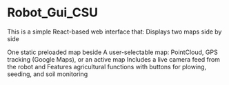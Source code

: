 # Robot_Gui_CSU

This is a simple React-based web interface that:
Displays two maps side by side

One static preloaded map beside 
A user-selectable map: PointCloud, GPS tracking (Google Maps), or an active map
Includes a live camera feed from the robot and 
Features agricultural functions with buttons for plowing, seeding, and soil monitoring
